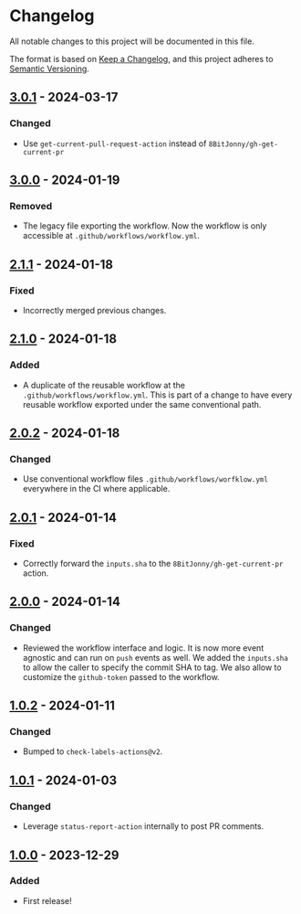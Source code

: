 # Changelog

All notable changes to this project will be documented in this file.

The format is based on [Keep a Changelog](https://keepachangelog.com/en/1.1.0/),
and this project adheres to [Semantic Versioning](https://semver.org/spec/v2.0.0.html).

## [3.0.1] - 2024-03-17

### Changed

- Use `get-current-pull-request-action` instead of `8BitJonny/gh-get-current-pr`

## [3.0.0] - 2024-01-19

### Removed

- The legacy file exporting the workflow. Now the workflow is only accessible at `.github/workflows/workflow.yml`.

## [2.1.1] - 2024-01-18

### Fixed

- Incorrectly merged previous changes.

## [2.1.0] - 2024-01-18

### Added

- A duplicate of the reusable workflow at the `.github/workflows/workflow.yml`. This is part of a change to have
  every reusable workflow exported under the same conventional path.

## [2.0.2] - 2024-01-18

### Changed

- Use conventional workflow files `.github/workflows/worfklow.yml` everywhere in the CI where applicable.

## [2.0.1] - 2024-01-14

### Fixed

- Correctly forward the `inputs.sha` to the `8BitJonny/gh-get-current-pr` action.

## [2.0.0] - 2024-01-14

### Changed

- Reviewed the workflow interface and logic. It is now more event agnostic and can run on `push` events as well.
We added the `inputs.sha` to allow the caller to specify the commit SHA to tag. We also allow to customize the
`github-token` passed to the workflow.

## [1.0.2] - 2024-01-11

### Changed

- Bumped to `check-labels-actions@v2`.

## [1.0.1] - 2024-01-03

### Changed

- Leverage `status-report-action` internally to post PR comments.

## [1.0.0] - 2023-12-29

### Added

- First release!

[3.0.1]: https://github.com/infra-blocks/git-tag-semver-from-label-workflow/compare/v3.0.0...v3.0.1
[3.0.0]: https://github.com/infra-blocks/git-tag-semver-from-label-workflow/compare/v2.1.1...v3.0.0
[2.1.1]: https://github.com/infra-blocks/git-tag-semver-from-label-workflow/compare/v2.1.0...v2.1.1
[2.1.0]: https://github.com/infra-blocks/git-tag-semver-from-label-workflow/compare/v2.0.2...v2.1.0
[2.0.2]: https://github.com/infra-blocks/git-tag-semver-from-label-workflow/compare/v2.0.1...v2.0.2
[2.0.1]: https://github.com/infra-blocks/git-tag-semver-from-label-workflow/compare/v2.0.0...v2.0.1
[2.0.0]: https://github.com/infra-blocks/git-tag-semver-from-label-workflow/compare/v1.0.2...v2.0.0
[1.0.2]: https://github.com/infra-blocks/git-tag-semver-from-label-workflow/compare/v1.0.1...v1.0.2
[1.0.1]: https://github.com/infra-blocks/git-tag-semver-from-label-workflow/compare/v1.0.0...v1.0.1
[1.0.0]: https://github.com/infra-blocks/git-tag-semver-from-label-workflow/releases/tag/v1.0.0

